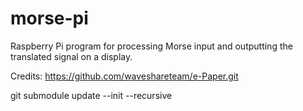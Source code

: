 # morse-pi
Raspberry Pi program for processing Morse input and outputting the translated signal on a display.

Credits:
https://github.com/waveshareteam/e-Paper.git

git submodule update --init --recursive